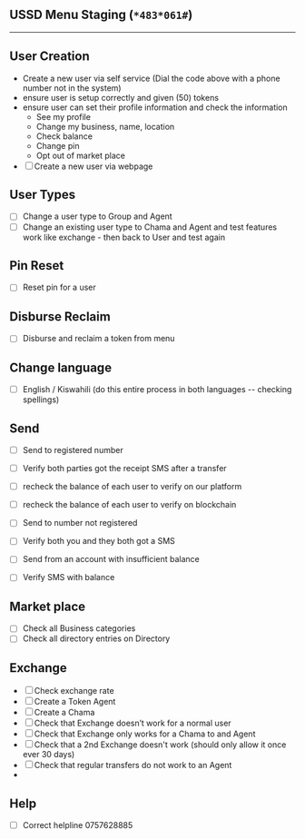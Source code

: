 ## USSD Menu Staging (```*483*061#```)
-----------------------
## User Creation
* Create a new user via self service (Dial the code above with a phone number not in the system)
 * ensure user is setup correctly and given (50) tokens
 * ensure user can set their profile information and check the information
   * See my profile
   * Change my business, name, location
   * Check balance
   * Change pin
   * Opt out of market place
* ☐ Create a new user via webpage

## User Types
* ☐ Change a user type to Group and Agent
* ☐ Change an existing user type to Chama and Agent and test features work like exchange - then back to User and test again


## Pin Reset
* ☐ Reset pin for a user

## Disburse Reclaim
* ☐ Disburse and reclaim a token from menu

## Change language
* ☐ English / Kiswahili (do this entire process in both languages -- checking spellings)

## Send
* ☐ Send to registered number
* ☐ Verify both parties got the receipt SMS after a transfer
* ☐ recheck the balance of each user to verify on our platform
* ☐ recheck the balance of each user to verify on blockchain

* ☐ Send to number not registered 
* ☐ Verify both you and they both got a SMS 

* ☐ Send from an account with insufficient balance 
* ☐ Verify SMS with balance

## Market place
* ☐ Check all Business categories
* ☐ Check all directory entries on Directory


## Exchange
* ☐ Check exchange rate
* ☐ Create a Token Agent
* ☐ Create a Chama
* ☐ Check that Exchange doesn’t work for a normal user
* ☐ Check that Exchange only works for a Chama to and Agent
 * ☐ Check that a 2nd Exchange doesn't work (should only allow it once ever 30 days)
* ☐ Check that regular transfers do not work to an Agent
* 

## Help
* ☐ Correct helpline 0757628885
